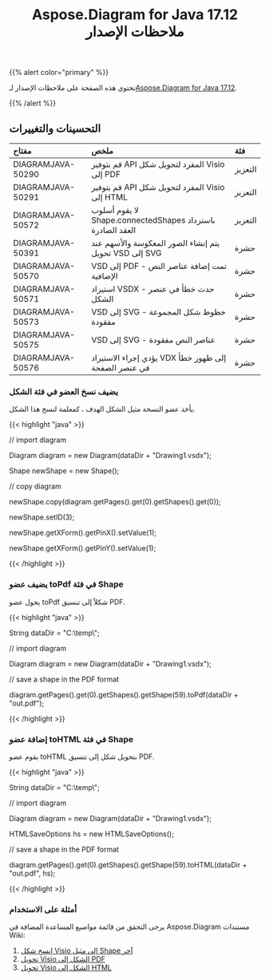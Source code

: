 ﻿---
title: Aspose.Diagram for Java 17.12 ملاحظات الإصدار
type: docs
weight: 10
url: /ar/java/aspose-diagram-for-java-17-12-release-notes/
---
{{% alert color="primary" %}} 

 تحتوي هذه الصفحة على ملاحظات الإصدار لـ[Aspose.Diagram for Java 17.12](https://docs.aspose.com/diagram/java/aspose-diagram-for-java-17-12-release-notes/).

{{% /alert %}} 
## **التحسينات والتغييرات**

|**مفتاح**|**ملخص**|**فئة**|
|:- |:- |:- |
|DIAGRAMJAVA-50290|قم بتوفير API المفرد لتحويل شكل Visio إلى PDF|التعزيز|
|DIAGRAMJAVA-50291|قم بتوفير API المفرد لتحويل شكل Visio إلى HTML|التعزيز|
|DIAGRAMJAVA-50572|لا يقوم أسلوب Shape.connectedShapes باسترداد العقد الصادرة|التعزيز|
|DIAGRAMJAVA-50391|يتم إنشاء الصور المعكوسة والأسهم عند تحويل VSD إلى SVG|حشرة|
|DIAGRAMJAVA-50570|VSD إلى PDF - تمت إضافة عناصر النص الإضافية|حشرة|
|DIAGRAMJAVA-50571|استيراد VSDX - حدث خطأ في عنصر الشكل|حشرة|
|DIAGRAMJAVA-50573|VSD إلى SVG - خطوط شكل المجموعة مفقودة|حشرة|
|DIAGRAMJAVA-50575|VSD إلى SVG - عناصر النص مفقودة|حشرة|
|DIAGRAMJAVA-50576|يؤدي إجراء الاستيراد VDX إلى ظهور خطأ في عنصر الصفحة|حشرة|
### **يضيف نسخ العضو في فئة الشكل**
يأخذ عضو النسخة مثيل الشكل الهدف ، كمعلمة لنسخ هذا الشكل.

{{< highlight "java" >}}

 // import diagram

Diagram diagram = new Diagram(dataDir + "Drawing1.vsdx");

Shape newShape = new Shape();

// copy diagram

newShape.copy(diagram.getPages().get(0).getShapes().get(0));

newShape.setID(3);

newShape.getXForm().getPinX().setValue(1);

newShape.getXForm().getPinY().setValue(1);

{{< /highlight >}}
### **يضيف عضو toPdf في فئة Shape**
يحول عضو toPdf شكلاً إلى تنسيق PDF.

{{< highlight "java" >}}

 String dataDir = "C:\\temp\\";

// import diagram

Diagram diagram = new Diagram(dataDir + "Drawing1.vsdx");

// save a shape in the PDF format

diagram.getPages().get(0).getShapes().getShape(59).toPdf(dataDir + "out.pdf");

{{< /highlight >}}
### **إضافة عضو toHTML في فئة Shape**
يقوم عضو toHTML بتحويل شكل إلى تنسيق PDF.

{{< highlight "java" >}}

 String dataDir = "C:\\temp\\";

// import diagram

Diagram diagram = new Diagram(dataDir + "Drawing1.vsdx");

HTMLSaveOptions hs = new HTMLSaveOptions();

// save a shape in the PDF format

diagram.getPages().get(0).getShapes().getShape(59).toHTML(dataDir + "out.pdf", hs);

{{< /highlight >}}
### **أمثلة على الاستخدام**
يرجى التحقق من قائمة مواضيع المساعدة المضافة في Aspose.Diagram مستندات Wiki:

1. [انسخ شكل Visio إلى مثيل Shape آخر](https://docs.aspose.com/diagram/java/working-with-visio-shape-data/#use-connection-indexes-to-connect-shapes-programming-sample)
1. [تحويل Visio الشكل إلى PDF](https://docs.aspose.com/diagram/java/convert-a-visio-shape-to-pdf/)
1. [تحويل Visio الشكل إلى HTML](https://docs.aspose.com/diagram/java/convert-a-visio-shape-to-html/)


